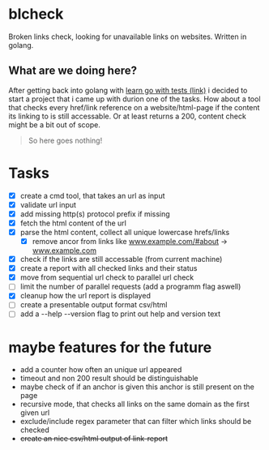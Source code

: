 # blcheck
Broken links check, looking for unavailable links on websites. Written in golang.

## What are we doing here?
After getting back into golang with [learn go with tests (link)](https://quii.gitbook.io/learn-go-with-tests/) i decided to start a project that i came up with durion one of the tasks.
How about a tool that checks every href/link reference on a website/html-page if the content its linking to is still accessable. Or at least returns a 200, content check might be a bit out of scope. 

>So here goes nothing!

# Tasks
- [x] create a cmd tool, that takes an url as input
- [x] validate url input
- [x] add missing http(s) protocol prefix if missing
- [x] fetch the html content of the url
- [x] parse the html content, collect all unique lowercase hrefs/links
  - [x] remove ancor from links like www.example.com/#about -> www.example.com
- [x] check if the links are still accessable (from current machine)
- [x] create a report with all checked links and their status
- [x] move from sequential url check to parallel url check
- [ ] limit the number of parallel requests (add a programm flag aswell)
- [x] cleanup how the url report is displayed
- [ ] create a presentable output format csv/html
- [ ] add a --help --version flag to print out help and version text

# maybe features for the future
- add a counter how often an unique url appeared
- timeout and non 200 result should be distinguishable
- maybe check of if an anchor is given this anchor is still present on the page
- recursive mode, that checks all links on the same domain as the first given url
- exclude/include regex parameter that can filter which links should be checked
- ~~create an nice csv/html output of link-report~~

